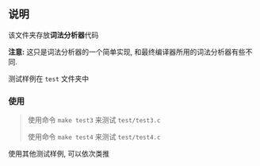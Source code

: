 ## 说明

该文件夹存放**词法分析器**代码

**注意:** 这只是词法分析器的一个简单实现, 和最终编译器所用的词法分析器有些不同.

测试样例在 `test` 文件夹中

### 使用

> 使用命令 `make test3` 来测试 `test/test3.c`
> 
> 使用命令 `make test4` 来测试 `test/test4.c`

使用其他测试样例, 可以依次类推
